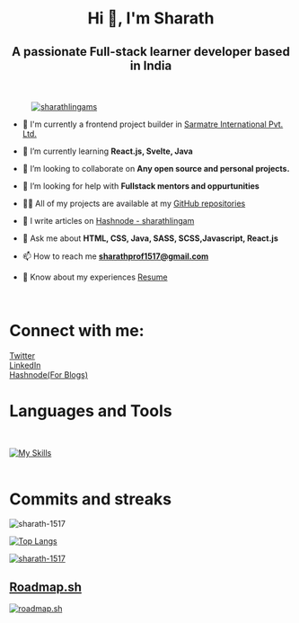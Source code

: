 <h1 align="center">Hi 👋, I'm Sharath</h1>

## <p align="center"> A passionate Full-stack learner developer based in India </p>

<br>

&nbsp;&nbsp;&nbsp;&nbsp;&nbsp;&nbsp;&nbsp;&nbsp;&nbsp;
<a href="https://twitter.com/sharathlingams" target="blank">
    <img src="https://img.shields.io/twitter/follow/sharathlingams?logo=twitter&style=for-the-badge" alt="sharathlingams" />
</a>
<br>

- 🔭 I'm currently a frontend project builder in [Sarmatre International Pvt. Ltd.](https://drive.google.com/file/d/1vIZFeadHZxTVKoANXwhG_592hKrpVPSq/view?usp=sharing)

- 🌱 I’m currently learning **React.js, Svelte, Java**

- 👯 I’m looking to collaborate on **Any open source and personal projects.**

- 🤝 I’m looking for help with **Fullstack mentors and oppurtunities**

- 👨‍💻 All of my projects are available at my [GitHub repositories](https://github.com/Sharath-1517?tab=repositories)

- 📝 I write articles on [Hashnode - sharathlingam](https://sharathlingam.hashnode.dev/)

- 💬 Ask me about **HTML, CSS, Java, SASS, SCSS,Javascript, React.js**

- 📫 How to reach me **<a href="mailto:sharathprof1517@gmail.com">sharathprof1517@gmail.com</a>**

- 📄 Know about my experiences [Resume](https://www.canva.com/design/DAFmO1MihGw/D9Sa03vtnpSiPPFpSqq-7g/view?utm_content=DAFmO1MihGw&utm_campaign=designshare&utm_medium=link&utm_source=publishsharelink)

<br>

# Connect with me:
<p align="left">
    <a href="https://twitter.com/sharathlingams" target="blank">Twitter</a><br>
    <a href="https://linkedin.com/in/sharathlingam" target="blank">LinkedIn</a><br>
    <a href="https://hashnode.com/@sharathlingams" target="blank">Hashnode(For Blogs)</a>
</p>

# Languages and Tools
<br>

[![My Skills](https://skillicons.dev/icons?i=js,html,css,scss,react,svelte,tailwind,mongodb,java,md,git,eclipse,figma,maven,mysql,netlify,postman,powershell,spring,vscode&perline=9)](https://skillicons.dev)
<br>
<br>

# Commits and streaks
<p><img align="center" src="https://github-readme-streak-stats.herokuapp.com/?user=sharath-1517&" alt="sharath-1517" /></p>

[![Top Langs](https://github-readme-stats.vercel.app/api/top-langs/?username=sharath-1517&layout=donut-vertical)](https://github.com/anuraghazra/github-readme-stats)
<br>
<p align="left">
    <a href="https://github.com/ryo-ma/github-profile-trophy"><img src="https://github-profile-trophy.vercel.app/?username=sharath-1517" alt="sharath-1517" /></a>
</p>

## [Roadmap.sh](https://roadmap.sh)

<a href="https://roadmap.sh"><img src="https://api.roadmap.sh/v1-badge/tall/64611a01410780a6d9b3e95e?variant=dark" alt="roadmap.sh"/></a>
